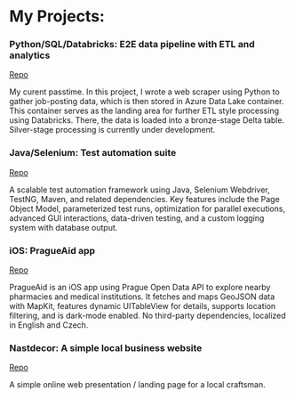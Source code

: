 # My Projects:

### Python/SQL/Databricks: E2E data pipeline with ETL and analytics
<a href="https://github.com/slechtd/JobScraper">Repo</a>

My curent passtime. In this project, I wrote a web scraper using Python to gather job-posting data, which is then stored in Azure Data Lake container. This container serves as the landing area for further ETL style processing using Databricks. There, the data is loaded into a bronze-stage Delta table. Silver-stage processing is currently under development.

### Java/Selenium: Test automation suite
<a href="https://github.com/slechtd/seleniumshowcase">Repo</a>

A scalable test automation framework using Java, Selenium Webdriver, TestNG, Maven, and related dependencies. Key features include the Page Object Model, parameterized test runs, optimization for parallel executions, advanced GUI interactions, data-driven testing, and a custom logging system with database output.

### iOS: PragueAid app
<a href="https://github.com/slechtd/pragueaid">Repo</a>

PragueAid is an iOS app using Prague Open Data API to explore nearby pharmacies and medical institutions. It fetches and maps GeoJSON data with MapKit, features dynamic UITableView for details, supports location filtering, and is dark-mode enabled. No third-party dependencies, localized in English and Czech.

### Nastdecor: A simple local business website
<a href="https://github.com/slechtd/nastdecor">Repo</a>

A simple online web presentation / landing page for a local craftsman.
